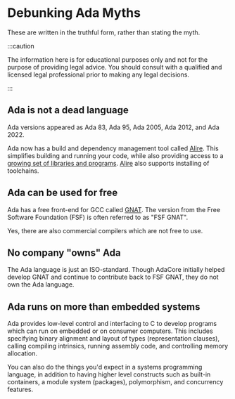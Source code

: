 # Debunking Ada Myths

These are written in the truthful form, rather than stating the myth.

:::caution

The information here is for educational purposes only and not for the
purpose of providing legal advice. You should consult with a qualified
and licensed legal professional prior to making any legal decisions.

:::

## Ada is not a dead language

Ada versions appeared as Ada 83, Ada 95, Ada 2005, Ada 2012, and Ada 2022.

Ada now has a build and dependency management tool called
[Alire](https://alire.ada.dev). This simplifies building and running your code,
while also providing access to a [growing set of libraries and programs](https://alire.ada.dev/crates.html).
[Alire](https://github.com/alire-project/alire/releases)
also supports installing of toolchains.

## Ada can be used for free

Ada has a free front-end for GCC called [GNAT](https://gcc.gnu.org/wiki/GNAT).
The version from the Free Software Foundation (FSF) is often referred to as "FSF GNAT".

Yes, there are also commercial compilers which are not free to use.

## No company "owns" Ada

The Ada language is just an ISO-standard. Though AdaCore initially helped develop
GNAT and continue to contribute back to FSF GNAT, they do not own the Ada
language.

## Ada runs on more than embedded systems

Ada provides low-level control and interfacing to C to develop programs which
can run on embedded or on consumer computers. This includes specifying binary
alignment and layout of types (representation clauses), calling compiling
intrinsics, running assembly code, and controlling memory allocation.

You can also do the things you'd expect in a systems programming language, in
addition to having higher level constructs such as built-in containers,
a module system (packages), polymorphism, and concurrency features.
